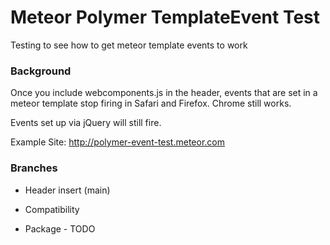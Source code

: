 Meteor Polymer TemplateEvent Test
=================================

Testing to see how to get meteor template events to work

### Background

Once you include webcomponents.js in the header, events that are set in a meteor template stop firing in Safari and Firefox.  Chrome still works.

Events set up via jQuery will still fire.

Example Site: http://polymer-event-test.meteor.com

### Branches

* Header insert (main)

* Compatibility

* Package - TODO


